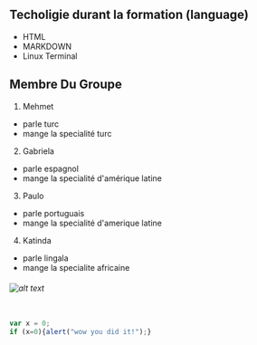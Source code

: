 ## Techoligie durant la formation (language)

* HTML
* MARKDOWN
* Linux Terminal


## Membre Du  Groupe 

1. Mehmet
*  parle turc
* mange la specialité turc

2. Gabriela
* parle espagnol
*  mange la specialité d'amérique latine

3. Paulo
* parle portuguais
* mange la specialité d'amerique latine

4. Katinda
* parle lingala
* mange la specialite africaine

###### ![alt text](https://media0.giphy.com/media/l3vR85PnGsBwu1PFK/giphy.gif)

```javascript

var x = 0;
if (x=0){alert("wow you did it!");}

```
